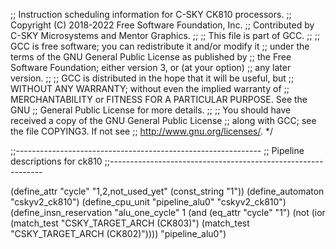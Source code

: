 ;; Instruction scheduling information for C-SKY CK810 processors.
;; Copyright (C) 2018-2022 Free Software Foundation, Inc.
;; Contributed by C-SKY Microsystems and Mentor Graphics.
;;
;; This file is part of GCC.
;;
;; GCC is free software; you can redistribute it and/or modify it
;; under the terms of the GNU General Public License as published by
;; the Free Software Foundation; either version 3, or (at your option)
;; any later version.
;;
;; GCC is distributed in the hope that it will be useful, but
;; WITHOUT ANY WARRANTY; without even the implied warranty of
;; MERCHANTABILITY or FITNESS FOR A PARTICULAR PURPOSE.  See the GNU
;; General Public License for more details.
;;
;; You should have received a copy of the GNU General Public License
;; along with GCC; see the file COPYING3.  If not see
;; <http://www.gnu.org/licenses/>.  */


;;-------------------------------------------------------------
;; Pipeline descriptions for ck810
;;-------------------------------------------------------------

(define_attr "cycle" "1,2,not_used_yet"
    (const_string "1"))
(define_automaton "cskyv2_ck810")
(define_cpu_unit "pipeline_alu0" "cskyv2_ck810")
(define_insn_reservation "alu_one_cycle" 1
    (and (eq_attr "cycle" "1")
	 (not (ior (match_test "CSKY_TARGET_ARCH (CK803)")
		   (match_test "CSKY_TARGET_ARCH (CK802)"))))
    "pipeline_alu0")

